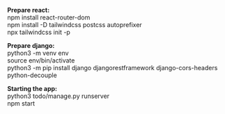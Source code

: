 **Prepare react:**  
npm install react-router-dom  
npm install -D tailwindcss postcss autoprefixer  
npx tailwindcss init -p  

**Prepare django:**  
python3 -m venv env  
source env/bin/activate  
python3 -m pip install django djangorestframework django-cors-headers  python-decouple

**Starting the app:**  
python3 todo/manage.py runserver  
npm start  
